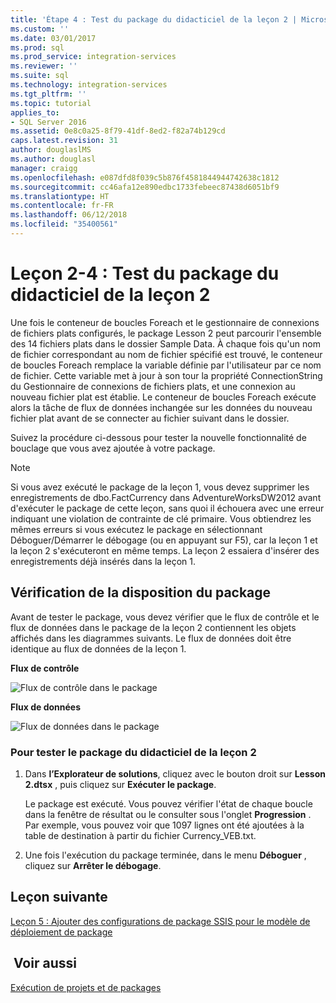 ```yaml
---
title: 'Étape 4 : Test du package du didacticiel de la leçon 2 | Microsoft Docs'
ms.custom: ''
ms.date: 03/01/2017
ms.prod: sql
ms.prod_service: integration-services
ms.reviewer: ''
ms.suite: sql
ms.technology: integration-services
ms.tgt_pltfrm: ''
ms.topic: tutorial
applies_to:
- SQL Server 2016
ms.assetid: 0e8c0a25-8f79-41df-8ed2-f82a74b129cd
caps.latest.revision: 31
author: douglaslMS
ms.author: douglasl
manager: craigg
ms.openlocfilehash: e087dfd8f039c5b876f4581844944742638c1812
ms.sourcegitcommit: cc46afa12e890edbc1733febeec87438d6051bf9
ms.translationtype: HT
ms.contentlocale: fr-FR
ms.lasthandoff: 06/12/2018
ms.locfileid: "35400561"
---
```

# <a name="lesson-2-4---testing-the-lesson-2-tutorial-package"></a>Leçon 2-4 : Test du package du didacticiel de la leçon 2
Une fois le conteneur de boucles Foreach et le gestionnaire de connexions de fichiers plats configurés, le package Lesson 2 peut parcourir l'ensemble des 14 fichiers plats dans le dossier Sample Data. À chaque fois qu'un nom de fichier correspondant au nom de fichier spécifié est trouvé, le conteneur de boucles Foreach remplace la variable définie par l'utilisateur par ce nom de fichier. Cette variable met à jour à son tour la propriété ConnectionString du Gestionnaire de connexions de fichiers plats, et une connexion au nouveau fichier plat est établie. Le conteneur de boucles Foreach exécute alors la tâche de flux de données inchangée sur les données du nouveau fichier plat avant de se connecter au fichier suivant dans le dossier.  
  
Suivez la procédure ci-dessous pour tester la nouvelle fonctionnalité de bouclage que vous avez ajoutée à votre package.  
  
> [!NOTE]  
> Si vous avez exécuté le package de la leçon 1, vous devez supprimer les enregistrements de dbo.FactCurrency dans AdventureWorksDW2012 avant d'exécuter le package de cette leçon, sans quoi il échouera avec une erreur indiquant une violation de contrainte de clé primaire. Vous obtiendrez les mêmes erreurs si vous exécutez le package en sélectionnant Déboguer/Démarrer le débogage (ou en appuyant sur F5), car la leçon 1 et la leçon 2 s'exécuteront en même temps. La leçon 2 essaiera d'insérer des enregistrements déjà insérés dans la leçon 1.  
  
## <a name="checking-the-package-layout"></a>Vérification de la disposition du package  
Avant de tester le package, vous devez vérifier que le flux de contrôle et le flux de données dans le package de la leçon 2 contiennent les objets affichés dans les diagrammes suivants. Le flux de données doit être identique au flux de données de la leçon 1.  
  
**Flux de contrôle**  
  
![Flux de contrôle dans le package](../integration-services/media/task4lesson2control.gif "Flux de contrôle dans le package")  
  
**Flux de données**  
  
![Flux de données dans le package](../integration-services/media/task9lesson1data.gif "Flux de données dans le package")  
  
### <a name="to-test-the-lesson-2-tutorial-package"></a>Pour tester le package du didacticiel de la leçon 2  
  
1.  Dans **l’Explorateur de solutions**, cliquez avec le bouton droit sur **Lesson 2.dtsx** , puis cliquez sur **Exécuter le package**.  
  
    Le package est exécuté. Vous pouvez vérifier l'état de chaque boucle dans la fenêtre de résultat ou le consulter sous l'onglet **Progression** . Par exemple, vous pouvez voir que 1097 lignes ont été ajoutées à la table de destination à partir du fichier Currency_VEB.txt.  
  
2.  Une fois l'exécution du package terminée, dans le menu **Déboguer** , cliquez sur **Arrêter le débogage**.  
  
## <a name="next-lesson"></a>Leçon suivante  
[Leçon 5 : Ajouter des configurations de package SSIS pour le modèle de déploiement de package](../integration-services/lesson-5-add-ssis-package-configurations-for-the-package-deployment-model.md)  
  
## <a name="see-also"></a> Voir aussi  
[Exécution de projets et de packages](~/integration-services/packages/deploy-integration-services-ssis-projects-and-packages.md)  
  
  
  


